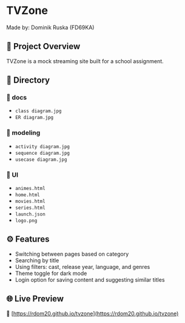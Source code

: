 # TVZone

Made by: Dominik Ruska (FD69KA)

## 📝 Project Overview

TVZone is a mock streaming site built for a school assignment.

## 📁 Directory

### 📂 docs
- `class diagram.jpg`
- `ER diagram.jpg`

### 📂 modeling
- `activity diagram.jpg`
- `sequence diagram.jpg`
- `usecase diagram.jpg`

### 📂 UI
- `animes.html`
- `home.html`
- `movies.html`
- `series.html`
- `launch.json`
- `logo.png`

## ⚙️ Features

- Switching between pages based on category
- Searching by title
- Using filters: cast, release year, language, and genres
- Theme toggle for dark mode
- Login option for saving content and suggesting similar titles

## 🌐 Live Preview

🔗 [https://rdom20.github.io/tvzone](https://rdom20.github.io/tvzone)
